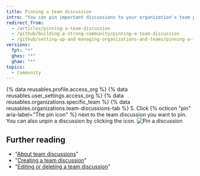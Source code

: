 ```yaml
---
title: Pinning a team discussion
intro: "You can pin important discussions to your organization's team pages for easy reference, and unpin discussions that are no longer relevant."
redirect_from:
  - /articles/pinning-a-team-discussion
  - /github/building-a-strong-community/pinning-a-team-discussion
  - /github/setting-up-and-managing-organizations-and-teams/pinning-a-team-discussion
versions:
  fpt: "*"
  ghes: "*"
  ghae: "*"
topics:
  - Community
---
```


{% data reusables.profile.access_org %}
{% data reusables.user_settings.access_org %}
{% data reusables.organizations.specific_team %}
{% data reusables.organizations.team-discussions-tab %} 5. Click {% octicon "pin" aria-label="The pin icon" %} next to the team discussion you want to pin. You can also unpin a discussion by clicking the icon.
![Pin a discussion](/assets/images/help/projects/pin-discussion-button.png)

## Further reading

- "[About team discussions](/organizations/collaborating-with-your-team/about-team-discussions)"
- "[Creating a team discussion](/organizations/collaborating-with-your-team/creating-a-team-discussion)"
- "[Editing or deleting a team discussion](/organizations/collaborating-with-your-team/editing-or-deleting-a-team-discussion)"
